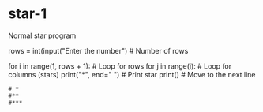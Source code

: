 # star-1
Normal star program

rows = int(input("Enter the number")  # Number of rows

for i in range(1, rows + 1):  # Loop for rows
    for j in range(i):  # Loop for columns (stars)
        print("*", end=" ")  # Print star
    print()  # Move to the next line

    # *
    #**
    #***
